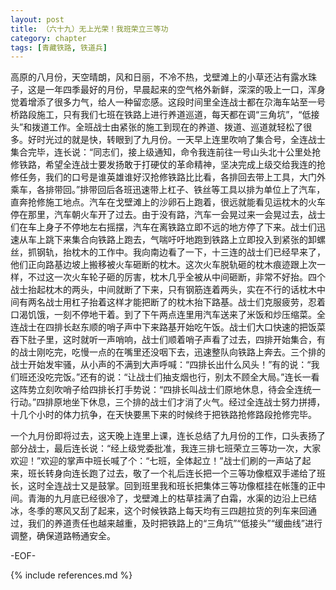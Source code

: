 ```yaml
---
layout: post
title: （六十九）无上光荣！我班荣立三等功
category: chapter
tags: [青藏铁路, 铁道兵]
---
```


高原的八月份，天空晴朗，风和日丽，不冷不热，戈壁滩上的小草还沾有露水珠子，这是一年四季最好的月份，早晨起来的空气格外新鲜，深深的吸上一口，浑身觉着增添了很多力气，给人一种留恋感。这段时间里全连战士都在尕海车站至一号桥路段施工，只有我们七班在铁路上进行养道巡道，每天都在调“三角坑”，“低接头”和拨道工作。全班战士由紧张的施工到现在的养道、拨道、巡道就轻松了很多。好时光过的就是快，转眼到了九月份。一天早上连里吹响了集合号，全连战士集合完毕，连长说：“同志们，接上级通知，命令我连前往一号山头北十公里处抢修铁路，希望全连战士要发扬敢于打硬仗的革命精神，坚决完成上级交给我连的抢修任务，我们的口号是谁英雄谁好汉抢修铁路比比看，各排回去带上工具，大门外乘车，各排带回。”排带回后各班迅速带上杠子、铁丝等工具以排为单位上了汽车，直奔抢修施工地点。汽车在戈壁滩上的沙卵石上跑着，很远就能看见运枕木的火车停在那里，汽车朝火车开了过去。由于没有路，汽车一会晃过来一会晃过去，战士们在车上身子不停地左右摇摆，汽车在离铁路立即不远的地方停了下来。战士们迅速从车上跳下来集合向铁路上跑去，气喘吁吁地跑到铁路上立即投入到紧张的卸螺丝，抓钢轨，抬枕木的工作中。我向南边看了一下，十三连的战士们已经早来了，他们正向路基边坡上搬移被火车砸断的枕木。这次火车脱轨砸的枕木痕迹跟上次一样，不过这一次火车轮子砸的厉害，枕木几乎全被从中间砸断，非常不好抬。四个战士抬起枕木的两头，中间就断了下来，只有钢筋连着两头，实在不行的话枕木中间有两名战士用杠子抬着这样才能把断了的枕木抬下路基。战士们克服疲劳，忍着口渴饥饿，一刻不停地干着。到了下午两点连里用汽车送来了米饭和炒压缩菜。全连战士在四排长赵东顺的哨子声中下来路基开始吃午饭。战士们大口快速的把饭菜吞下肚子里，这时就听一声哨响，战士们顺着哨子声看了过去，四排开始集合，有的战士刚吃完，吃慢一点的在嘴里还没咽下去，迅速整队向铁路上奔去。三个排的战士开始发牢骚，从小声的不满到大声呼喊：“四排长出什么风头！”有的说：“我们班还没吃完饭。”还有的说：“让战士们抽支烟也行，别太不顾全大局。”连长一看这阵势立刻吹哨子给四排长打手势说：“四排长叫战士们原地休息，待会全连统一行动。”四排原地坐下休息，三个排的战士们才消了火气。经过全连战士努力拼搏，十几个小时的体力抗争，在天快要黑下来的时候终于把铁路抢修路段抢修完毕。

一个九月份即将过去，这天晚上连里上课，连长总结了九月份的工作，口头表扬了部分战士，最后连长说：“经上级党委批准，我连三排七班荣立三等功一次，大家欢迎！”欢迎的掌声中班长喊了个：“七班，全体起立！”战士们刷的一声站了起来，班长转身向连长跑了过去，敬了一个礼后连长把一个三等功像框双手递给了班长，这时全连战士又是鼓掌。回到班里我和班长把集体三等功像框挂在帐篷的正中间。青海的九月底已经很冷了，戈壁滩上的枯草挂满了白霜，水渠的边沿上已结冰，冬季的寒风又刮了起来，这个时候铁路上每天均有三四趟拉货的列车来回通过，我们的养道责任也越来越重，及时把铁路上的“三角坑”“低接头”“缓曲线”进行调整，确保道路畅通安全。

-EOF-

{% include references.md %}
